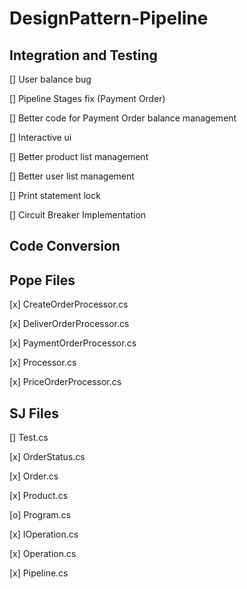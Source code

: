 # DesignPattern-Pipeline

## Integration and Testing
[] User balance bug

[] Pipeline Stages fix (Payment Order)

[] Better code for Payment Order balance management

[] Interactive ui

[] Better product list management

[] Better user list management

[] Print statement lock

[] Circuit Breaker Implementation

## Code Conversion
## Pope Files
[x] CreateOrderProcessor.cs

[x] DeliverOrderProcessor.cs

[x] PaymentOrderProcessor.cs

[x] Processor.cs

[x] PriceOrderProcessor.cs

## SJ Files
[] Test.cs

[x] OrderStatus.cs

[x] Order.cs

[x] Product.cs

[o] Program.cs

[x] IOperation.cs

[x] Operation.cs

[x] Pipeline.cs